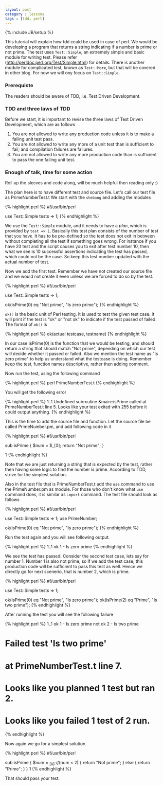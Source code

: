 ```yaml
---
layout: post
category : lessons
tags : [tdd, perl]
---
```

{% include JB/setup %}

This tutorial will explain how tdd could be used in case of perl. We would be developing a program that returns a string indicating if a number is prime or not prime. The test uses `Test::Simple`, an extremely simple and basic module for writing test. Please refer (<http://perldoc.perl.org/Test/Simple.html>) for details. There is another module for complicated test, known as `Test::More`, but that will be covered in other blog. For now we will ony focus on `Test::Simple`.

### Prerequiste
The readers should be aware of TDD, i.e. Test Driven Development.

### TDD and three laws of TDD
Before we start, it is important to revise the three laws of Test Driven Development, which are as follows
1. You are not allowed to write any production code unless it is to make a failing unit test pass.
2. You are not allowed to write any more of a unit test than is sufficient to fail; and compilation failures are failures.
3. You are not allowed to write any more production code than is sufficient to pass the one failing unit test.


### Enough of talk, time for some action
Roll up the sleeves and code along, will be much helpful then reading only :)

The plan here is to have different test and source file. Let's call our test file as PrimeNumberTest.t We start with the `shebang` and adding the modules


{% highlight perl %}
#!/usr/bin/perl

use Test::Simple tests => 1;
{% endhighlight %}

We use the `Test::Simple` module, and it needs to have a _plan_, which is provided by  `test => 1`. Basically this test plan consists of the number of test that you have. It has to be pre-defined so the test does not exit in between without completing all the test if something goes wrong. For instance if you have 20 test and the script causes you to exit after test number 10, then what we see is 10 successful assertions indicating the test has passed, which could not be the case. So keep this test number updated with the actual number of test.

Now we add the first test. Remember we have not created our source file and we would not create it even unless we are forced to do so by the test.

{% highlight perl %}
#!/usr/bin/perl

use Test::Simple tests => 1;

ok(isPrime(0) eq "Not prime", "Is zero prime");
{% endhighlight %}

`ok()` is the basic unit of Perl testing. It is used to test the given test case. It will print if the test is "ok" or "not ok" to indicate if the test passed of failed. The format of `ok()` is 

{% highlight perl %}
ok(actual testcase, testname)
{% endhighlight %}

In our case isPrime(0) is the function that we would be testing, and should return a string that should match "Not prime", depending on which our test will decide whether it passed or failed. Also we mention the test name as "Is zero prime" to help us understand what the testcase is doing. Remember keep the test, function names descriptive, rather then adding comment. 

Now run the test, using the following command

{% highlight perl %}
perl PrimeNumberTest.t
{% endhighlight %}

You will get the following error

{% highlight perl %}
1..1
Undefined subroutine &main::isPrime called at PrimeNumberTest.t line 5.
 Looks like your test exited with 255 before it could output anything.
{% endhighlight %}

This is the time to add the source file and function. Let the source file be called PrimeNumber.pm, and add following code in it

{% highlight perl %}
#!/usr/bin/perl

sub isPrime {
    $num = $_[0];
    return "Not prime";
}

1
{% endhighlight %}

Note that we are just returning a string that is expected by the test, rather then having some logic to find the number is prime. According to TDD, strive for the simplest solution.

Also in the test file that is PrimeNumberTest.t add the `use` command to use the PrimeNumber.pm as module. For those who don't know what `use` command does, it is similar as `import` command.
The test file should look as follows

{% highlight perl %}
#!/usr/bin/perl

use Test::Simple tests => 1;
use PrimeNumber;

ok(isPrime(0) eq "Not prime", "Is zero prime");
{% endhighlight %}

Run the test again and you will see following output.

{% highlight perl %}
1..1
ok 1 - Is zero prime
{% endhighlight %}

We see the test has passed. Consider the second test case, lets say for number 1. Number 1 is also not prime, so if we add the test case, this production code will be sufficient to pass this test as well. Hence we directly go for next scenerio, that is number 2, which is prime. 

{% highlight perl %}
#!/usr/bin/perl

use Test::Simple tests => 1;

ok(isPrime(0) eq "Not prime", "Is zero prime");
ok(isPrime(2) eq "Prime", "Is two prime");
{% endhighlight %}

After running the test you will see the following failure

{% highlight perl %}
1..1
ok 1 - Is zero prime
not ok 2 - Is two prime
#   Failed test 'Is two prime'
#   at PrimeNumberTest.t line 7.
# Looks like you planned 1 test but ran 2.
# Looks like you failed 1 test of 2 run.
{% endhighlight %}

Now again we go for a simplest solution. 

{% highlight perl %}
#!/usr/bin/perl

sub isPrime {
    $num = $_[0];
    if($num < 2) {
        return "Not prime";
    } else {
        return "Prime";
    }
}
1
{% endhighlight %}

That should pass your test. 
